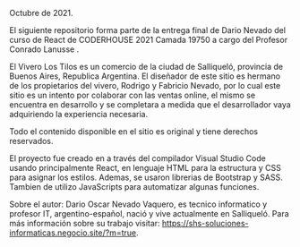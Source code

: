 Octubre de 2021.

El siguiente repositorio forma parte de la entrega final de Dario Nevado del curso de React de CODERHOUSE 2021 Camada 19750 a cargo del Profesor Conrado Lanusse . 

El Vivero Los Tilos es un comercio de la ciudad de Salliqueló, provincia de Buenos Aires, Republica Argentina. El diseñador de este sitio es hermano de los propietarios del vivero, Rodrigo y Fabricio Nevado, por lo cual este sitio es un intento por colaborar con las ventas online, el mismo se encuentra en desarrollo y se completara a medida que el desarrollador vaya adquiriendo la experiencia necesaria.

Todo el contenido disponible en el sitio es original y tiene derechos reservados. 

El proyecto fue creado en a través del compilador Visual Studio Code usando principalmente React, en lenguaje HTML para la estructura y CSS para asignar los estilos. Ademas, se usaron librerias de Bootstrap y SASS. Tambien de utilizo JavaScripts para automatizar algunas funciones.

Sobre el autor: 
Dario Oscar Nevado Vaquero, es tecnico informatico y profesor IT, argentino-español, nació y vive actualmente en Salliqueló. Para más información sobre su trabajo visitar:
https://shs-soluciones-informaticas.negocio.site/?m=true.

